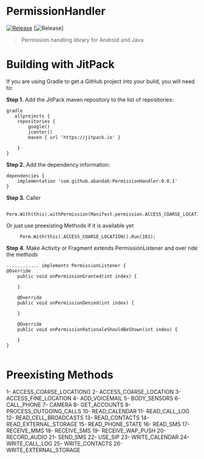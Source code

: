 # PermissionHandler
[![Release](https://jitpack.io/v/abandah/PermissionHandler.svg?style=flat-square)](https://jitpack.io/#abandah/PermissionHandler)
[![Release](https://jitpack.io/v/abandah/PermissionHandler.svg?style=flat-square)]
> Permission handling library for Android and Java



Building with JitPack
=====

If you are using Gradle to get a GitHub project into your build, you will need to:

**Step 1.** Add the JitPack maven repository to the list of repositories:

```
gradle
   allprojects {
    repositories {
        google()
        jcenter()
        maven { url 'https://jitpack.io' }

    }
}
```

**Step 2.**  Add the dependency information:

```
dependencies {
    implementation 'com.github.abandah:PermissionHandler:0.0.1'
}
```

**Step 3.**  Caller 

```
     Perm.With(this).withPermission(Manifest.permission.ACCESS_COARSE_LOCATION).Run(101);
```
Or just use preexisting Methods if it is available yet
```
     Perm.With(this).ACCESS_COARSE_LOCATION().Run(101);

```
**Step 4.**  Make Activity or Fragment extends PermissionListener and over ride the methods 

```
............ implements PermissionListener {
@Override
    public void onPermissionGranted(int index) {

    }

    @Override
    public void onPermissionDenied(int index) {

    }

    @Override
    public void onPermissionRationaleShouldBeShown(int index) {

    }
}
        
```
Preexisting Methods
=====
1- ACCESS_COARSE_LOCATION()
2- ACCESS_COARSE_LOCATION
3- ACCESS_FINE_LOCATION
4- ADD_VOICEMAIL
5- BODY_SENSORS
6- CALL_PHONE
7- CAMERA
8- GET_ACCOUNTS
9- PROCESS_OUTGOING_CALLS
10- READ_CALENDAR
11- READ_CALL_LOG
12- READ_CELL_BROADCASTS
13- READ_CONTACTS
14- READ_EXTERNAL_STORAGE
15- READ_PHONE_STATE
16- READ_SMS
17- RECEIVE_MMS
18- RECEIVE_SMS
19- RECEIVE_WAP_PUSH
20- RECORD_AUDIO
21- SEND_SMS
22- USE_SIP
23- WRITE_CALENDAR
24- WRITE_CALL_LOG
25- WRITE_CONTACTS
26- WRITE_EXTERNAL_STORAGE
